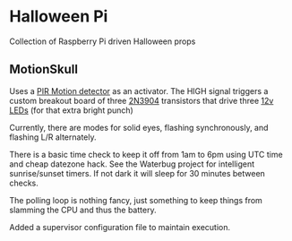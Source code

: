 # Halloween Pi
Collection of Raspberry Pi driven Halloween props

## MotionSkull

Uses a [PIR Motion detector](https://www.adafruit.com/product/189) as an activator. The HIGH signal triggers a custom breakout board of three [2N3904](https://www.sparkfun.com/datasheets/Components/2N3904.pdf) transistors that drive three [12v LEDs](https://www.amazon.com/gp/product/B07PVVL2S6) (for that extra bright punch)

Currently, there are modes for solid eyes, flashing synchronously, and flashing L/R alternately.

There is a basic time check to keep it off from 1am to 6pm using UTC time and cheap datezone hack. See the Waterbug project for intelligent sunrise/sunset timers. If not dark it will sleep for 30 minutes between checks. 

The polling loop is nothing fancy, just something to keep things from slamming the CPU and thus the battery.

Added a supervisor configuration file to maintain execution. 
